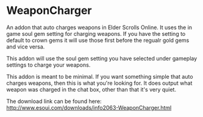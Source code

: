 # WeaponCharger
An addon that auto charges weapons in Elder Scrolls Online.  It uses the in game soul gem setting for charging weapons.  If you have the setting to default to crown gems it will use those first before the regualr gold gems and vice versa.

This addon will use the soul gem setting you have selected under gameplay settings to charge your weapons.

This addon is meant to be minimal.  If you want something simple that auto charges weapons, then this is what you're looking for.
It does output what weapon was charged in the chat box, other than that it's very quiet.


The download link can be found here:
http://www.esoui.com/downloads/info2063-WeaponCharger.html 

